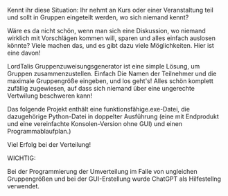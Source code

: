 Kennt ihr diese Situation: Ihr nehmt an Kurs oder einer Veranstaltung teil und sollt in Gruppen eingeteilt werden, wo sich niemand kennt?

Wäre es da nicht schön, wenn man sich eine Diskussion, wo niemand wirklich mit Vorschlägen kommen will, sparen 
und alles einfach auslosen könnte? Viele machen das, und es gibt dazu viele Möglichkeiten. Hier ist eine davon!

LordTalis Gruppenzuweisungsgenerator ist eine simple Lösung, um Gruppen zusammenzustellen.
Einfach Die Namen der Teilnehmer und die maximale Gruppengröße eingeben, und los geht's!
Alles schön komplett zufällig zugewiesen, auf dass sich niemand über eine ungerechte Vertwilung beschweren kann!

Das folgende Projekt enthält eine funktionsfähige.exe-Datei, 
die dazugehörige Python-Datei in doppelter Ausführung (eine mit Endprodukt und eine vereinfachte Konsolen-Version ohne GUI)
und einen Programmablaufplan.)

Viel Erfolg bei der Verteilung!

WICHTIG:

Bei der Programmierung der Umverteilung im Falle von ungleichen Gruppengrößen und bei der GUI-Erstellung 
wurde ChatGPT als Hilfestellng verwendet.